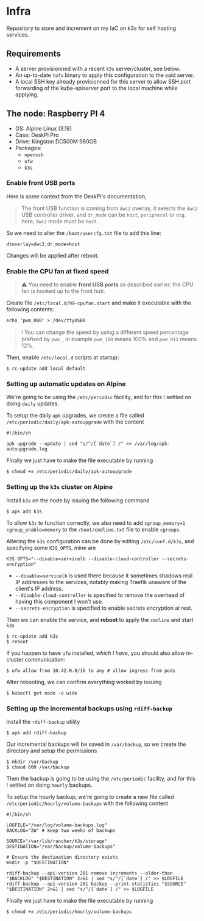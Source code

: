 # Infra

Repository to store and increment on my IaC on k3s for self hosting services.

## Requirements

- A server provisionned with a recent `k3s` server/cluster, see below.
- An up-to-date `tofu` binary to apply this configuration to the said server.
- A local SSH key already provisionned for this server to allow SSH port forwarding of the
kube-apiserver port to the local machine while applying.

## The node: Raspberry PI 4

- OS: Alpine Linux (3.18)
- Case: DeskPi Pro
- Drive: Kingston DC500M 960GB
- Packages:
    - `openssh`
    - `ufw`
    - `k3s`

### Enable front USB ports

Here is some context from the DeskPi's documentation,
> The front USB function is coming from `dwc2` overlay, it selects the `dwc2` USB controller driver, and `dr_mode` can be `host`, `peripheral` or `otg`. here, `dwc2` mode must be `host`.

So we need to alter the `/boot/usercfg.txt` file to add this line:
```
dtoverlay=dwc2,dr_mode=host
```

Changes will be applied after reboot.

### Enable the CPU fan at fixed speed

> ⚠️ You need to enable **front USB ports** as described earlier, the CPU fan is hooked up to the front hub.

Create file `/etc/local.d/99-cpufan.start` and make it executable with the following contents:
```
echo 'pwm_080' > /dev/ttyUSB0
```

> ℹ️ You can change the speed by using a different speed percentage prefixed by `pwm_`, in example `pwm_100` means 100% and `pwm_012` means 12%.

Then, enable `/etc/local.d` scripts at startup:
```
$ rc-update add local default
```

### Setting up automatic updates on Alpine

We're going to be using the `/etc/periodic` facility, and for this I settled on doing `daily` updates.

To setup the daily `apk` upgrades, we create a file called `/etc/periodic/daily/apk-autoupgrade` with the content
```
#!/bin/sh

apk upgrade --update | sed "s/^/[`date`] /" >> /var/log/apk-autoupgrade.log
```

Finally we just have to make the file executable by running
```
$ chmod +x /etc/periodic/daily/apk-autoupgrade
```

### Setting up the `k3s` cluster on Alpine

Install `k3s` on the node by issuing the following command
```
$ apk add k3s
```

To allow `k3s` to function correctly, we also need to add `cgroup_memory=1 cgroup_enable=memory` to the `/boot/cmdline.txt` file to enable `cgroups`.

Altering the `k3s` configuration can be done by editing `/etc/conf.d/k3s`, and specifying some `K3S_OPTS`, mine are
```
K3S_OPTS="--disable=servicelb --disable-cloud-controller --secrets-encryption"
```
- `--disable=servicelb` is used there because it sometimes shadows real IP addresses to the services,
notably making Traefik unaware of the client's IP address.
- `--disable-cloud-controller` is specified to remove the overhead of having this component I won't use.
- `--secrets-encryption` is specified to enable secrets encryption at rest.

Then we can enable the service, and **reboot** to apply the `cmdline` and start `k3s`
```
$ rc-update add k3s
$ reboot
```

If you happen to have `ufw` installed, _which I have_, you should also allow in-cluster communication:
```
$ ufw allow from 10.42.0.0/16 to any # allow ingress from pods
```

After rebooting, we can confirm everything worked by issuing
```
$ kubectl get node -o wide
```

### Setting up the incremental backups using `rdiff-backup`

Install the `rdiff-backup` utility
```
$ apk add rdiff-backup
```

Our incremental backups will be saved in `/var/backup`, so we create the directory and setup the permissions
```
$ mkdir /var/backup
$ chmod 600 /var/backup
```

Then the backup is going to be using the `/etc/periodic` facility, and for this I settled on doing `hourly` backups.

To setup the hourly backup, we're going to create a new file called `/etc/periodic/hourly/volume-backups` with the following content
```
#!/bin/sh

LOGFILE="/var/log/volume-backups.log"
BACKLOG="2W" # keep two weeks of backups

SOURCE="/var/lib/rancher/k3s/storage"
DESTINATION="/var/backup/volume-backups"

# Ensure the destination directory exists
mkdir -p "$DESTINATION"

rdiff-backup --api-version 201 remove increments --older-than "$BACKLOG" "$DESTINATION" 2>&1 | sed "s/^/[`date`] /" >> $LOGFILE
rdiff-backup --api-version 201 backup --print-statistics "$SOURCE" "$DESTINATION" 2>&1 | sed "s/^/[`date`] /" >> $LOGFILE
```

Finally we just have to make the file executable by running
```
$ chmod +x /etc/periodic/hourly/volume-backups
```
